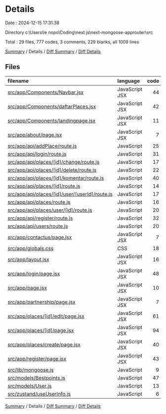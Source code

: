 # Details

Date : 2024-12-15 17:31:38

Directory c:\\Users\\le nopo\\Coding\\next js\\next-mongoose-approuter\\src

Total : 29 files,  777 codes, 3 comments, 229 blanks, all 1009 lines

[Summary](results.md) / Details / [Diff Summary](diff.md) / [Diff Details](diff-details.md)

## Files
| filename | language | code | comment | blank | total |
| :--- | :--- | ---: | ---: | ---: | ---: |
| [src/app/Components/Navbar.jsx](/src/app/Components/Navbar.jsx) | JavaScript JSX | 44 | 0 | 14 | 58 |
| [src/app/Components/daftarPlaces.jsx](/src/app/Components/daftarPlaces.jsx) | JavaScript JSX | 42 | 0 | 17 | 59 |
| [src/app/Components/landingpage.jsx](/src/app/Components/landingpage.jsx) | JavaScript JSX | 11 | 0 | 2 | 13 |
| [src/app/about/page.jsx](/src/app/about/page.jsx) | JavaScript JSX | 7 | 0 | 2 | 9 |
| [src/app/api/addPlace/route.js](/src/app/api/addPlace/route.js) | JavaScript | 25 | 0 | 7 | 32 |
| [src/app/api/login/route.js](/src/app/api/login/route.js) | JavaScript | 31 | 0 | 14 | 45 |
| [src/app/api/places/[id]/change/route.js](/src/app/api/places/%5Bid%5D/change/route.js) | JavaScript | 17 | 0 | 6 | 23 |
| [src/app/api/places/[id]/delete/route.js](/src/app/api/places/%5Bid%5D/delete/route.js) | JavaScript | 22 | 0 | 6 | 28 |
| [src/app/api/places/[id]/komentar/route.js](/src/app/api/places/%5Bid%5D/komentar/route.js) | JavaScript | 40 | 2 | 15 | 57 |
| [src/app/api/places/[id]/route.js](/src/app/api/places/%5Bid%5D/route.js) | JavaScript | 14 | 0 | 5 | 19 |
| [src/app/api/places/[id]/user/[userId]/route.js](/src/app/api/places/%5Bid%5D/user/%5BuserId%5D/route.js) | JavaScript | 17 | 0 | 5 | 22 |
| [src/app/api/places/route.js](/src/app/api/places/route.js) | JavaScript | 16 | 0 | 7 | 23 |
| [src/app/api/places/user/[id]/route.js](/src/app/api/places/user/%5Bid%5D/route.js) | JavaScript | 20 | 0 | 11 | 31 |
| [src/app/api/register/route.js](/src/app/api/register/route.js) | JavaScript | 32 | 0 | 7 | 39 |
| [src/app/api/users/route.js](/src/app/api/users/route.js) | JavaScript | 20 | 0 | 2 | 22 |
| [src/app/contactus/page.jsx](/src/app/contactus/page.jsx) | JavaScript JSX | 7 | 0 | 2 | 9 |
| [src/app/globals.css](/src/app/globals.css) | CSS | 18 | 0 | 4 | 22 |
| [src/app/layout.jsx](/src/app/layout.jsx) | JavaScript JSX | 16 | 0 | 7 | 23 |
| [src/app/login/page.jsx](/src/app/login/page.jsx) | JavaScript JSX | 48 | 0 | 20 | 68 |
| [src/app/page.jsx](/src/app/page.jsx) | JavaScript JSX | 10 | 0 | 7 | 17 |
| [src/app/partnership/page.jsx](/src/app/partnership/page.jsx) | JavaScript JSX | 7 | 0 | 2 | 9 |
| [src/app/places/[id]/edit/page.jsx](/src/app/places/%5Bid%5D/edit/page.jsx) | JavaScript JSX | 61 | 1 | 14 | 76 |
| [src/app/places/[id]/page.jsx](/src/app/places/%5Bid%5D/page.jsx) | JavaScript JSX | 94 | 0 | 19 | 113 |
| [src/app/places/create/page.jsx](/src/app/places/create/page.jsx) | JavaScript JSX | 40 | 0 | 7 | 47 |
| [src/app/register/page.jsx](/src/app/register/page.jsx) | JavaScript JSX | 43 | 0 | 15 | 58 |
| [src/lib/mongoose.js](/src/lib/mongoose.js) | JavaScript | 9 | 0 | 3 | 12 |
| [src/models/Bestpoints.js](/src/models/Bestpoints.js) | JavaScript | 47 | 0 | 4 | 51 |
| [src/models/User.js](/src/models/User.js) | JavaScript | 13 | 0 | 3 | 16 |
| [src/zustand/useUserInfo.js](/src/zustand/useUserInfo.js) | JavaScript | 6 | 0 | 2 | 8 |

[Summary](results.md) / Details / [Diff Summary](diff.md) / [Diff Details](diff-details.md)